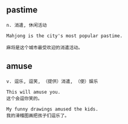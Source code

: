 ## pastime
```
n. 消遣, 休闲活动

Mahjong is the city's most popular pastime.

麻将是这个城市最受欢迎的消遣活动。
```

## amuse
```
v. 逗乐, 逗笑, （提供）消遣, （使）娱乐

This will amuse you.
这个会逗你笑的。

My funny drawings amused the kids.
我的滑稽图画把孩子们逗乐了。
```